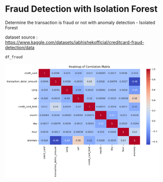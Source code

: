 # Fraud Detection with Isolation Forest
Determine the transaction is fraud or not with anomaly detection - Isolated Forest

dataset source :
https://www.kaggle.com/datasets/iabhishekofficial/creditcard-fraud-detection/data

```python
df_fraud
```

![Heatmap](heatmap.png)
